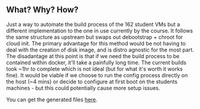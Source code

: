 ## What? Why? How?

Just a way to automate the build process of the 162 student VMs but a  different implementation to the one in use currently by the course.
It follows the same structure as upstream but swaps out debootstrap + chroot for cloud init. The primary advantage for this method would be not having to 
deal with the creation of disk image, and is distro agnostic for the most part. The disadantage at this point is that if we need the build process to be contained within docker, it'll take a painfully
long time. The current builds took ~1hr to complete which is not ideal (but for what it's worth it works fine). It would be viable if we choose to run the config
process directly on the host (~4 mins) or decide to configure at first boot on the students machines - but this could potentially cause more setup issues.  


You can get the generated files [here](https://ocf.io/laksith/student-vms).
